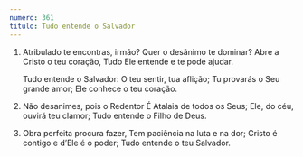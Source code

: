 ```yaml
---
numero: 361
titulo: Tudo entende o Salvador
---
```

1. Atribulado te encontras, irmão?
   Quer o desânimo te dominar?
   Abre a Cristo o teu coração,
   Tudo Ele entende e te pode ajudar.

    Tudo entende o Salvador:
    O teu sentir, tua aflição;
    Tu provarás o Seu grande amor;
    Ele conhece o teu coração.

2. Não desanimes, pois o Redentor
   É Atalaia de todos os Seus;
   Ele, do céu, ouvirá teu clamor;
   Tudo entende o Filho de Deus.

3. Obra perfeita procura fazer,
   Tem paciência na luta e na dor;
   Cristo é contigo e d’Ele é o poder;
   Tudo entende o teu Salvador.
